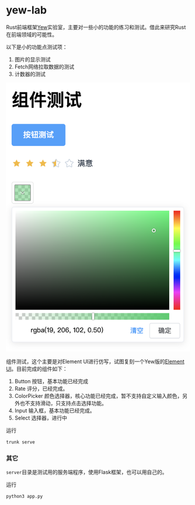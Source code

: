 # yew-lab
Rust前端框架[Yew](https://github.com/yewstack/yew/tree/master)实验室，主要对一些小的功能的练习和测试。借此来研究Rust在前端领域的可能性。

以下是小的功能点测试项：
1. 图片的显示测试
2. Fetch网络拉取数据的测试
3. 计数器的测试

![Notepad](./组件截图.png)

组件测试，这个主要是对Element UI进行仿写，试图复刻一个Yew版的[Element UI](https://github.com/ElemeFE/element/tree/dev)。目前完成的组件如下：

1. Button 按钮，基本功能已经完成
2. Rate 评分，已经完成。
3. ColorPicker 颜色选择器，核心功能已经完成，暂不支持自定义输入颜色，另外也不支持滑动，只支持点击选择功能。
4. Input 输入框，基本功能已经完成。
5. Select 选择器，进行中


运行

```sh
trunk serve
```

### 其它
`server`目录是测试用的服务端程序，使用Flask框架，也可以用自己的。

运行

```sh
python3 app.py
```
